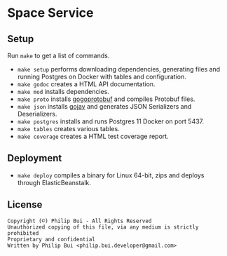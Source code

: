 # Space Service

## Setup

Run `make` to get a list of commands.

- `make setup` performs downloading dependencies, generating files and running Postgres on Docker with tables and configuration.
- `make godoc` creates a HTML API documentation.
- `make mod` installs dependencies.
- `make proto` installs [gogoprotobuf](https://github.com/gogo/protobuf) and compiles Protobuf files.
- `make json` installs [gojay](https://github.com/francoispqt/gojay) and generates JSON Serializers and Deserializers.
- `make postgres` installs and runs Postgres 11 Docker on port 5437.
- `make tables` creates various tables.
- `make coverage` creates a HTML test coverage report.

## Deployment

- `make deploy` compiles a binary for Linux 64-bit, zips and deploys through ElasticBeanstalk.

## License

```
Copyright (©) Philip Bui - All Rights Reserved
Unauthorized copying of this file, via any medium is strictly prohibited
Proprietary and confidential
Written by Philip Bui <philip.bui.developer@gmail.com>
```
